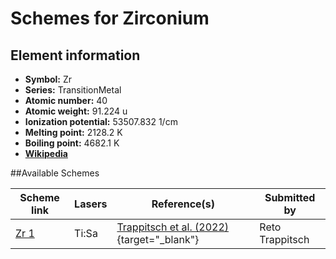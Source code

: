 # Schemes for Zirconium

## Element information

- **Symbol:** Zr
- **Series:** TransitionMetal
- **Atomic number:** 40
- **Atomic weight:** 91.224 u
- **Ionization potential:** 53507.832 1/cm
- **Melting point:** 2128.2 K
- **Boiling point:** 4682.1 K
- [**Wikipedia**](https://en.wikipedia.org/wiki/Zirconium)

##Available Schemes

|       Scheme link       | Lasers |                                      Reference(s)                                       |  Submitted by   |
| ----------------------- | ------ | --------------------------------------------------------------------------------------- | --------------- |
| [Zr 1](../zr/zr-001.md) | Ti:Sa  | [Trappitsch et al. (2022)](https://doi.org/10.1007/s10967-022-08581-x){target="_blank"} | Reto Trappitsch |
